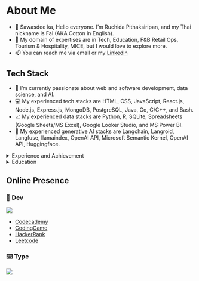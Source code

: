 # About Me
- 👋 Sawasdee ka, Hello everyone. I’m Ruchida Pithaksiripan, and my Thai nickname is Fai (AKA Cotton in English).
- 👀 My domain of expertises are in Tech, Education, F&B Retail Ops, Tourism & Hospitality, MICE, but I would love to explore more.
- 📫 You can reach me via email or my [LinkedIn](https://www.linkedin.com/in/rpithaksiripan/)

## Tech Stack
- 🌱 I’m currently passionate about web and software development, data science, and AI.
- 💻 My experienced tech stacks are HTML, CSS, JavaScript, React.js, Node.js, Express.js, MongoDB, PostgreSQL, Java, Go, C/C++, and Bash.
- 📈 My experienced data stacks are Python, R, SQLite, Spreadsheets (Google Sheets/MS Excel), Google Looker Studio, and MS Power BI.
- 🤖 My experienced generative AI stacks are Langchain, Langroid, Langfuse, llamaindex, OpenAI API, Microsoft Semantic Kernel, OpenAI API, Huggingface.
  
<details markdown='1'><summary>Experience and Achievement</summary>
- 2024, AI Project - Vertex AI, JavaScript (Next.js), Python, Llamaindex, Langchain, MongoDB
- 2024, AI Project - OpenAI, JavaScript (React), Python (FastAPI)
- 2024, Jumpbox Certified Cloud Native Practitoner Foundation
- 2024, Tax API - Go (Echo), PostgreSQL
- 2024, Lottery API - Java (Spring Boot), PostgreSQL
- 2024, MongoDB Certified Associate Data Modeler 
- 2024, AWS Certified Cloud Practitioner
- 2024, Microsft Certified Azure AI Engineer Associate
- 2023, AWS x Databricks LLM ASEAN Cup, Participant - Python, Langchain, AWS SageMaker, Huggingface, Dolly, OpenAI
- 2023, SCB 10X Bangkok AI Hack, Finalist for Track 3 (AI Application) - Python, Langchain, OpenAI, Streamlit, AWS EC2, AWS Translate
- 2023, HacktoberFest Open Source Contributor - MongoDB Thailand
- 2023, Fitness Web Application - JavaScript, React, Node, Express, MongoDB, Vercel, Render
- 2018-2023 Coffee Retail Operations Management - Microsoft Excel, Microsoft Finance & Operations, Microsoft Teams, GrabMerchant, LineMan Merchant, FoodPanda Merchant
- 2017, Guesthouse Website - Wordpress
- 2016, UNDP LN1B - Facilitator
- 2015, Digital Wellness Forum - Facilitator
- 2016, Anyone Can Teach Anyone Can Code - Instructor
- 2015, Open Data Hackathon: Health Viz - Facilitator
- 2015, Microsoft YouthSpark #WeSpeakCode Thailand
- 2015, Wordpress Workshop for Business - Instructor Assistant
- 2015, Code.org: An Hour of Code Thailand - Instructor
- 2008, Introduction to Programming - Teacher Assistant
</details>

<details markdown='1'><summary>Education</summary>
- 2024 AI & Data Science Bootcamp, VISAI.ai
- 2024 Go Software Engineer Bootcamp, KBTG
- 2024 42 Cursus, 42 Bangkok x KMITL
- 2024 Java Software Engineer Bootcamp, KBTG
- 2024 C Piscine, 42 Bangkok x KMITL
- 2023 AWS re/Start Graduate, AWS
- 2023 Microsoft Azure AI-102 Training, CWB
- 2023 Road to Machine Learning Engineer Bootcamp, DataTH
- 2023 Road to Analytics Engineer Bootcamp, DataTH
- 2023 Road to Data Engineer Bootcamp, DataTH
- 2023 Junior Software Developer Bootcamp, Generation Thailand
- 2023 Data Science Bootcamp, DataRockie
- 2013 Bachelor of Engineering, Major in Computer and Network, Assumption University
- 2007 POSN Camp for Computer Olympiad
</details>

## Online Presence
### 👾 Dev
[![](https://www.codewars.com/users/Fai/badges/large)](https://www.codewars.com/users/Fai)
- [Codecademy](https://www.codecademy.com/users/Ruchida/achievements)
- [CodingGame](https://www.codingame.com/profile/0bc9e25d02ff92c905e5869bd77154477584375)
- [HackerRank](https://www.hackerrank.com/Ruchida)
- [Leetcode](https://leetcode.com/ruchida_pithaksiripan/)
<!---
- [Codepen](https://codepen.io/fai-the-decoder)
- [Replit](https://replit.com/@RuchidaPithaksi)
### 📈 Data
- [DataCamp](https://www.datacamp.com/portfolio/f2ai)
- [Kaggle](https://www.kaggle.com/ruchidapithaksiripan)
--->
### ⌨️ Type
[![](https://github.com/monkeytypegame/monkeytype/blob/master/frontend/static/images/githubbanner2.png?raw=true)](https://monkeytype.com/profile/Ruchida)
<!---
Fai/Fai is a ✨ special ✨ repository because its `README.md` (this file) appears on your GitHub profile.
You can click the Preview link to take a look at your changes.
--->
